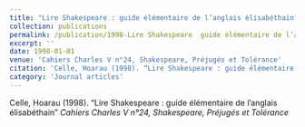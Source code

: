 ```yaml
---
title: "Lire Shakespeare : guide élémentaire de l’anglais élisabéthain"
collection: publications
permalink: /publication/1998-Lire Shakespeare  guide élémentaire de l’anglais élisabéthain
excerpt: ''
date: 1998-01-01
venue: 'Cahiers Charles V n°24, Shakespeare, Préjugés et Tolérance'
citation: 'Celle, Hoarau (1998). “Lire Shakespeare : guide élémentaire de l’anglais élisabéthain” <i>Cahiers Charles V n°24, Shakespeare, Préjugés et Tolérance</i>'
category: 'Journal articles'
---
```

Celle, Hoarau (1998). “Lire Shakespeare : guide élémentaire de l’anglais élisabéthain” <i>Cahiers Charles V n°24, Shakespeare, Préjugés et Tolérance</i>